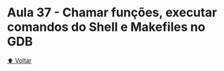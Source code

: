 # Aula 37 - Chamar funções, executar comandos do Shell e Makefiles no GDB

[:arrow_up: Voltar](https://github.com/Geofisicando/C-orientado-a-testes#%C3%ADndice)
